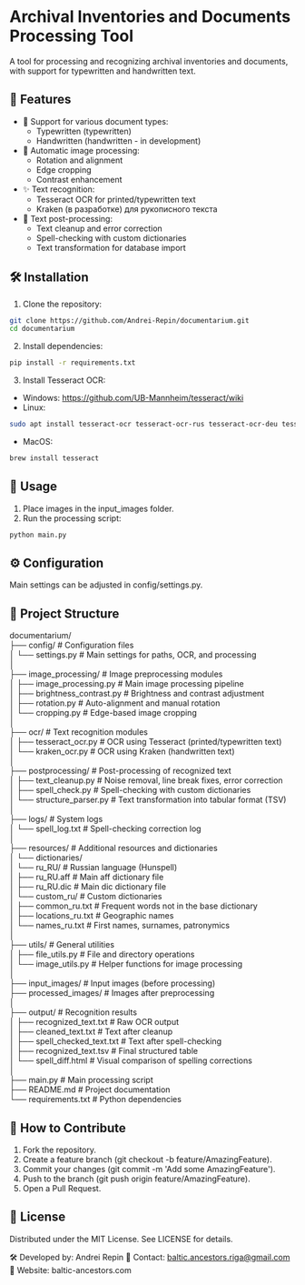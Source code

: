 # Archival Inventories and Documents Processing Tool

A tool for processing and recognizing archival inventories and documents, with support for typewritten and handwritten text.

## 📌 Features

- 📄 Support for various document types:
  - Typewritten (typewritten)
  - Handwritten (handwritten - in development)
- 🔄 Automatic image processing:
  - Rotation and alignment
  - Edge cropping
  - Contrast enhancement
- ✨ Text recognition:
  - Tesseract OCR for printed/typewritten text
  - Kraken (в разработке) для рукописного текста
- 🔧 Text post-processing:
  - Text cleanup and error correction
  - Spell-checking with custom dictionaries
  - Text transformation for database import

## 🛠 Installation

1. Clone the repository:
```bash
git clone https://github.com/Andrei-Repin/documentarium.git
cd documentarium
```
2. Install dependencies:
```bash
pip install -r requirements.txt
```
3. Install Tesseract OCR:
- Windows: https://github.com/UB-Mannheim/tesseract/wiki
- Linux:
```bash
sudo apt install tesseract-ocr tesseract-ocr-rus tesseract-ocr-deu tesseract-ocr-lav
```
- MacOS:
```bash
brew install tesseract
```
## 🚀 Usage

1. Place images in the input_images folder.
2. Run the processing script:
```bash
python main.py
```
## ⚙ Configuration

Main settings can be adjusted in config/settings.py.

## 📁 Project Structure

documentarium/  
├── config/                          # Configuration files  
│   └── settings.py                  # Main settings for paths, OCR, and processing  
│  
├── image_processing/                # Image preprocessing modules  
│   ├── image_processing.py          # Main image processing pipeline  
│   ├── brightness_contrast.py       # Brightness and contrast adjustment  
│   ├── rotation.py                  # Auto-alignment and manual rotation  
│   └── cropping.py                  # Edge-based image cropping  
│  
├── ocr/                             # Text recognition modules  
│   ├── tesseract_ocr.py             # OCR using Tesseract (printed/typewritten text)  
│   └── kraken_ocr.py                # OCR using Kraken (handwritten text)  
│  
├── postprocessing/                  # Post-processing of recognized text  
│   ├── text_cleanup.py              # Noise removal, line break fixes, error correction  
│   ├── spell_check.py               # Spell-checking with custom dictionaries  
│   └── structure_parser.py          # Text transformation into tabular format (TSV)  
│  
├── logs/                            # System logs  
│   └── spell_log.txt                # Spell-checking correction log  
│  
├── resources/                       # Additional resources and dictionaries  
│   └── dictionaries/  
│       └── ru_RU/                   # Russian language (Hunspell)  
│           ├── ru_RU.aff            # Main aff dictionary file  
│           ├── ru_RU.dic            # Main dic dictionary file  
│           └── custom_ru/           # Custom dictionaries  
│               ├── common_ru.txt    # Frequent words not in the base dictionary  
│               ├── locations_ru.txt # Geographic names  
│               └── names_ru.txt     # First names, surnames, patronymics  
│  
├── utils/                           # General utilities  
│   ├── file_utils.py                # File and directory operations  
│   └── image_utils.py               # Helper functions for image processing  
│  
├── input_images/                    # Input images (before processing)  
├── processed_images/                # Images after preprocessing  
│  
├── output/                          # Recognition results  
│   ├── recognized_text.txt          # Raw OCR output  
│   ├── cleaned_text.txt             # Text after cleanup  
│   ├── spell_checked_text.txt       # Text after spell-checking  
│   ├── recognized_text.tsv          # Final structured table  
│   └── spell_diff.html              # Visual comparison of spelling corrections  
│  
├── main.py                          # Main processing script  
├── README.md                        # Project documentation  
└── requirements.txt                 # Python dependencies  


## 🤝 How to Contribute

1. Fork the repository.
2. Create a feature branch (git checkout -b feature/AmazingFeature).
3. Commit your changes (git commit -m 'Add some AmazingFeature').
4. Push to the branch (git push origin feature/AmazingFeature).
5. Open a Pull Request.

## 📜 License

Distributed under the MIT License. See LICENSE for details.


🛠 Developed by: Andrei Repin
📧 Contact: baltic.ancestors.riga@gmail.com
🔗 Website: baltic-ancestors.com